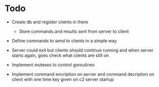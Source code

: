 # Todo

- Create db and register clients in there
  - Store commands and results sent from server to client

- Define commands to send to clients in a simple way

- Server could exit but clients should continue running and when server starts again, goes check what clients are still on

- Implement mutexes to control goroutines

- Implement command encription on server and command decription on client with one time key given on c2 server startup
